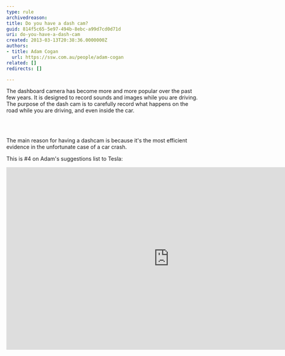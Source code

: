 ```yaml
---
type: rule
archivedreason: 
title: Do you have a dash cam?
guid: 814f5c65-5e97-494b-8ebc-a99d7cd0d71d
uri: do-you-have-a-dash-cam
created: 2013-03-13T20:38:36.0000000Z
authors:
- title: Adam Cogan
  url: https://ssw.com.au/people/adam-cogan
related: []
redirects: []

---
```



<p>The&#160;dashboard camera has become more and more popular over the past few years. It is designed to record sounds and images while you are driving. The purpose of the dash cam is to carefully record what happens on the road while you are driving,&#160;and even&#160;inside the car.<br></p>
<br><excerpt class='endintro'></excerpt><br>
<p>The main reason for having a dashcam is because it's the most efficient evidence in the unfortunate case of a car crash.&#160; <br></p><p>​This is #4 on Adam's suggestions list to Tesla&#58;<br></p><div class="ms-rtestate-read ms-rte-embedcode ms-rte-embedil ms-rtestate-notify"><iframe width="853" height="480" src="https&#58;//www.youtube.com/embed/7Vw5ClyeSrc?rel=0" frameborder="0"></iframe>&#160;</div><p><br></p>


